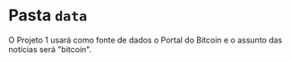 # Pasta `data`

O Projeto 1 usará como fonte de dados o Portal do Bitcoin e o assunto das notícias será "bitcoin".
